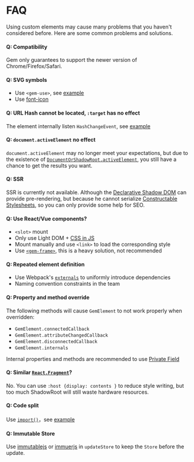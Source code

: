 # FAQ

Using custom elements may cause many problems that you haven't considered before. Here are some common problems and solutions.

#### Q: Compatibility

Gem only guarantees to support the newer version of Chrome/Firefox/Safari.

#### Q: SVG symbols

- Use `<gem-use>`, see [example](https://github.com/mantou132/gem/tree/master/packages/gem-examples/src/svg-icon)
- Use [font-icon](https://css-tricks.com/html-for-icon-font-usage/)

#### Q: URL Hash cannot be located, `:target` has no effect

The element internally listen `HashChangeEvent`, see [example](https://github.com/mantou132/gem/tree/master/packages/gem-examples/src/hash)

#### Q: `document.activeElement` no effect

`document.activeElement` may no longer meet your expectations, but due to the existence of [`DocumentOrShadowRoot.activeElement`](https://developer.mozilla.org/en-US/docs/Web/API/DocumentOrShadowRoot/activeElement), you still have a chance to get the results you want.

#### Q: SSR

SSR is currently not available. Although the [Declarative Shadow DOM](https://github.com/w3c/webcomponents/blob/gh-pages/proposals/Declarative-Shadow-DOM.md) can provide pre-rendering, but because he cannot serialize [Constructable Stylesheets](https://web.dev/constructable-stylesheets/), so you can only provide some help for SEO.

#### Q: Use React/Vue components?

- `<slot>` mount
- Only use Light DOM + [CSS in JS](./001-basic/006-styled-element.md#css-in-js)
- Mount manually and use `<link>` to load the corresponding style
- Use [`<gem-frame>`](https://github.com/mantou132/gem-frame), this is a heavy solution, not recommended

#### Q: Repeated element definition

- Use Webpack's [`externals`](https://webpack.js.org/configuration/externals/) to uniformly introduce dependencies
- Naming convention constraints in the team

#### Q: Property and method override

The following methods will cause `GemElement` to not work properly when overridden:

- `GemElement.connectedCallback`
- `GemElement.attributeChangedCallback`
- `GemElement.disconnectedCallback`
- `GemElement.internals`

Internal properties and methods are recommended to use [Private Field](https://developer.mozilla.org/en-US/docs/Web/JavaScript/Reference/Classes/Private_class_fields)

#### Q: Similar [`React.Fragment`](https://reactjs.org/docs/fragments.html)?

No. You can use `:host {display: contents }` to reduce style writing, but too much ShadowRoot will still waste hardware resources.

#### Q: Code split

Use [`import()`](https://developer.mozilla.org/en-US/docs/Web/JavaScript/Reference/Statements/import#Dynamic_Imports)，see [example](https://github.com/mantou132/gem/tree/master/packages/gem-examples/src/multi-page)

#### Q: Immutable Store

Use [immutablejs](https://github.com/immutable-js/immutable-js) or [immuerjs](https://github.com/immerjs/immer) in `updateStore` to keep the `Store` before the update.

